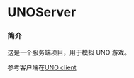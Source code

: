 # UNOServer
### 简介
这是一个服务端项目，用于模拟 UNO 游戏。

参考客户端在[UNO client](https://github.com/bulrfire/UNOClientt)